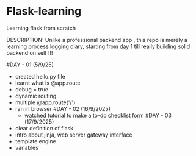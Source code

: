 # Flask-learning
Learning flask from scratch

DESCRIPTION:
             Unlike a professional backend app , this repo is merely a learning process logging diary, starting from day 1 till really building solid backend on self !!!

#DAY - 01 (5/9/25)
- created hello.py file
- learnt what is @app.route
- debug = true
- dynamic routing
- multiple @app.route('/')
- ran in browser
  #DAY - 02 (16/9/2025)
  - watched tutorial to make a to-do checklist form
#DAY - 03 (17/9/2025)
- clear definition of flask
- intro about jinja, web server gateway interface
- template engine
- variables
